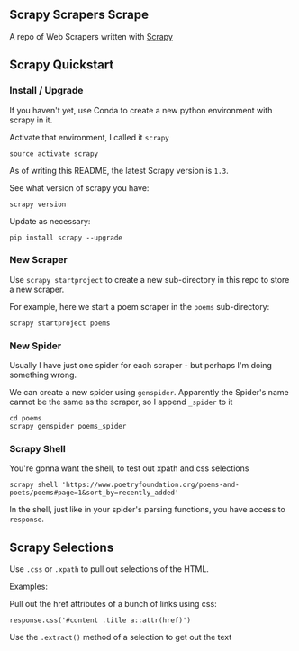 
## Scrapy Scrapers Scrape

A repo of Web Scrapers written with [Scrapy](https://scrapy.org/)

## Scrapy Quickstart

### Install / Upgrade

If you haven't yet, use Conda to create a new python environment with scrapy in it.

Activate that environment, I called it `scrapy`

```
source activate scrapy
```

As of writing this README, the latest Scrapy version is `1.3`.

See what version of scrapy you have:

```
scrapy version
```

Update as necessary:

```
pip install scrapy --upgrade
```

### New Scraper

Use `scrapy startproject` to create a new sub-directory in this repo to store a new scraper.

For example, here we start a poem scraper in the `poems` sub-directory:

```
scrapy startproject poems
```

### New Spider

Usually I have just one spider for each scraper - but perhaps I'm doing something wrong.

We can create a new spider using `genspider`. Apparently the Spider's name cannot be the same as the scraper, so I append `_spider` to it

```
cd poems
scrapy genspider poems_spider
```

### Scrapy Shell

You're gonna want the shell, to test out xpath and css selections

```
scrapy shell 'https://www.poetryfoundation.org/poems-and-poets/poems#page=1&sort_by=recently_added'
```

In the shell, just like in your spider's parsing functions, you have access to `response`.

## Scrapy Selections

Use `.css` or `.xpath` to pull out selections of the HTML.

Examples:

Pull out the href attributes of a bunch of links using css:

```
response.css('#content .title a::attr(href)')
```

Use the `.extract()` method of a selection to get out the text
